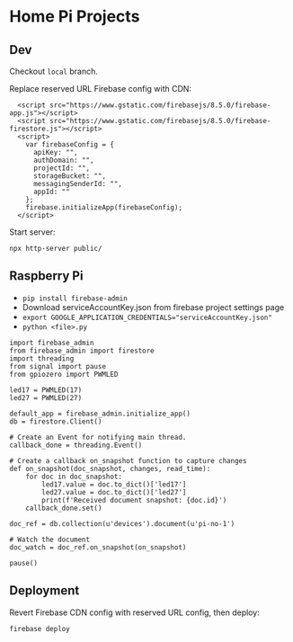 # Home Pi Projects

## Dev

Checkout `local` branch.

Replace reserved URL Firebase config with CDN:

```
  <script src="https://www.gstatic.com/firebasejs/8.5.0/firebase-app.js"></script>
  <script src="https://www.gstatic.com/firebasejs/8.5.0/firebase-firestore.js"></script>
  <script>
    var firebaseConfig = {
      apiKey: "",
      authDomain: "",
      projectId: "",
      storageBucket: "",
      messagingSenderId: "",
      appId: ""
    };
    firebase.initializeApp(firebaseConfig);
  </script>
```

Start server:

```
npx http-server public/
```

## Raspberry Pi

- `pip install firebase-admin`
- Download serviceAccountKey.json from firebase project settings page
- `export GOOGLE_APPLICATION_CREDENTIALS="serviceAccountKey.json"`
- `python <file>.py`

```
import firebase_admin
from firebase_admin import firestore
import threading
from signal import pause
from gpiozero import PWMLED

led17 = PWMLED(17)
led27 = PWMLED(27)

default_app = firebase_admin.initialize_app()
db = firestore.Client()

# Create an Event for notifying main thread.
callback_done = threading.Event()

# Create a callback on_snapshot function to capture changes
def on_snapshot(doc_snapshot, changes, read_time):
    for doc in doc_snapshot:
        led17.value = doc.to_dict()['led17']
        led27.value = doc.to_dict()['led27']
        print(f'Received document snapshot: {doc.id}')
    callback_done.set()

doc_ref = db.collection(u'devices').document(u'pi-no-1')

# Watch the document
doc_watch = doc_ref.on_snapshot(on_snapshot)

pause()
```

## Deployment

Revert Firebase CDN config with reserved URL config, then deploy:

```
firebase deploy
```

